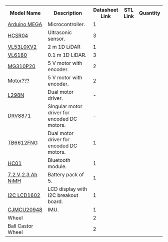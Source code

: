 <table>
    <tr>
        <th>Model Name</th>
        <th>Description</th>
        <th>Datasheet Link</th>
        <th>STL Link</th>
        <th>Quantity</th>
    </tr>
    <tr>
        <td><a href="">Arduino MEGA</a></td>
        <td>Microcontroller.</td>
        <td>1</td>
    </tr>
    <tr>
        <td><a href="">HCSR04</a></td>
        <td>Ultrasonic sensor.</td>
        <td>3</td>
    </tr>
    <tr>
        <td><a href="">VL53L0XV2</a></td>
        <td>2 m 1D LiDAR</td>
        <td>1</td>
    </tr>
    <tr>
        <td><a href="">VL6180</a></td>
        <td>0.1 m 1D LiDAR.</td>
        <td>3</td>
    </tr>
    <tr>
        <td><a href="">MG310P20</a></td>
        <td>5 V motor with encoder.</td>
        <td>2</td>
    </tr>
    <tr>
        <td><a href="">Motor???</a></td>
        <td>5 V motor with encoder.</td>
        <td>2</td>
    </tr>
    <tr>
        <td><a href="">L298N</a></td>
        <td>Dual motor driver.</td>
        <td>-</td>
    </tr>
    <tr>
        <td><a href="">DRV8871</a></td>
        <td>Singular motor driver for encoded DC motors.</td>
        <td>-</td>
    </tr>
    <tr>
        <td><a href="">TB6612FNG</a></td>
        <td>Dual motor driver for encoded DC motors.</td>
        <td>1</td>
    </tr>
    <tr>
        <td><a href="">HC01</a></td>
        <td>Bluetooth module.</td>
        <td>1</td>
    </tr>
    <tr>
        <td><a href="">7.2 V 2.3 Ah NiMH</a></td>
        <td>Battery pack of 5.</td>
        <td>1</td>
    </tr>
    <tr>
        <td><a href="">I2C LCD1602</a></td>
        <td>LCD display with I2C breakout board.</td>
        <td>1</td>
    </tr>
    <tr>
        <td><a href="">CJMCU20948</a></td>
        <td>IMU.</td>
        <td>1</td>
    </tr>
    <tr>
        <td>Wheel</td>
        <td></td>
        <td>2</td>
    </tr>
    <tr>
        <td>Ball Castor Wheel</td>
        <td></td>
        <td>2</td>
    </tr>
</table>